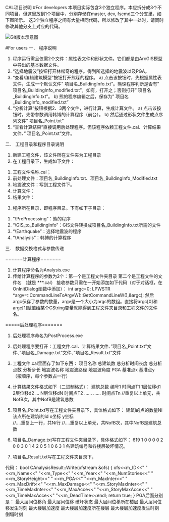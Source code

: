 CAL项目说明
#For developers
本项目实际包含3个独立程序。本应拆分成3个不同项目，但这里放到1个项目中，分别存储在master, dev, fscmd三个分支里，如下图所示。
这3个独立程序之间有大量相同代码，所以修改了其中一处时，请同时修改其他分支上对应的代码。

![Git版本示意图](http://git.oschina.net/uploads/images/2017/0315/060710_37c207c6_1162785.png "git版本示意图")

#For users
一．	程序说明
1.	程序运行需且仅需2个文件：属性表文件和形状文件。它们都是由ArcGIS模型中导出的基本数据文件。
2.	“选择地震波”按钮打开林楷奇的程序。得到所选择的地震波以及PGA。
3.	“查看/编辑建筑模型”按钮打开熊琛的程序。
a)	点击该按钮时，先根据属性表文件，生成一个默认文件” 项目名_BuildingInfo.txt”。熊琛程序判断是否有” 项目名_BuildingInfo_modified.txt”，如有，打开之；否则打开” 项目名_BuildingInfo.txt”。
b)	熊的程序编辑之后，保存为” 项目名_BuildingInfo_modified.txt”
4.	“分析计算”按钮根据2、3两个文件，进行计算，生成计算文件。
a)	点击该按钮时，先带参数调用韩博的计算程序（前台）。
b)	然后通过形状文件生成点序列文件” 项目名_Point.txt”
5.	“查看计算结果”直接调用后处理程序。但该程序依赖工程文件.cal、计算结果文件、” 项目名_Point.txt”文件。


二．	工程目录和程序目录说明
1.	新建工程文件，该文件所在文件夹为工程目录
2.	在工程目录下，生成如下文件：
1)	工程文件名称.cal；
2)	前处理文件：项目名_BuildingInfo.txt、项目名_BuildingInfo_Modified.txt
3)	地震波文件：写到工程文件下。
4)	计算文件：
5)	结果文件：
3.	程序所在目录，即程序目录。下有如下子目录：
1)	”\PreProcessing”：熊的程序
2)	“\GIS_to_BuildingInfo”：GIS文件转换成项目名_BuildingInfo.txt所需的文件
3)	“\Earthquake”：选择地震波的程序
4)	“\Analysis”：韩博的计算程序

三．	数据交换格式与参数传递

======计算程序=======
1.  计算程序命名为Analysis.exe
2.  传给计算程序的参数为2个：第一个是工程文件夹目录  第二个是工程文件的文件名 （就是 ***.cal）
    接收参数只需在一开始添加如下代码（对于对话框，在OnInitDialog函数中添加）：
       int argc=0;
	     LPWSTR *argv=::CommandLineToArgvW(::GetCommandLineW(),&argc);
	  然后 argc保存了参数的数量，argv是一个大小为argc的数组。直接将argc[0]和argc[1]赋值给某个CString变量就能得到工程文件夹目录和工程文件的文件名。
	  
=====后处理程序=======
1.	后处理程序命名为PostProcess.exe
2.	后处理程序要打开：工程文件.cal、计算结果文件、”项目名_Point.txt”文件、”项目名_Damage.txt”文件、”项目名_Result.txt”文件
3.	工程文件.cal里面存了如下东西：
    项目名称
		总建筑数  总分析时间长度  总分析点数  分析步长
		地震波名称
		地震波路径
		地震波角度  PGA
	  基准点x 基准点y
			（按顺序，每个参数占一行）
4.	计算结果文件格式如下（二进制格式）：
建筑总数
编号1
时间点T1	1层位移d1	2层位移d2	… N层位移dN
时间点T2	……
……
时间点Tn
//重复以上单元，共NofB次，其中NofB是建筑总数


5.	项目名_Point.txt写在工程文件夹目录下，具体格式如下：
    建筑i的点的数量Ni
    该点所在建筑i的id  x坐标  y坐标   
    //....重复上一行，共Ni行
    //....重复以上单元，共NofB次，其中NofB是建筑总数
   

6.	项目名_Damage.txt写在工程文件夹目录下，具体格式如下：
    619
    1 0 0 0 0
    2 0 0
    3 0 1
    4 2 0
    5 1 0
    6 3 1
  各建筑编号和各楼层破坏情况。

7.	项目名_Result.txt写在工程文件夹目录下，

代码：
bool CAnalysisResult::Write(ofstream &ofs)
{
	ofs<<m_ID<<"	"<<m_Name<<"	"<<m_Type<<"	"<<m_Year<<"	"<<m_NumStories<<"	"<<m_StoryHeight<<"	"
		<<m_PGA<<"	"<<m_MaxInter<<"	"<<m_MaxDrift<<"	"<<m_MaxDamage<<"	"<<m_StoryMaxInter<<"	"
		<<m_TimeMaxInter<<"	"<<m_MaxAcce<<"	"<<m_StoryMaxAcce<<"	"<<m_TimeMaxAcce<<"	"<<m_DeadTime<<endl;
	return true;
}
PGA后面分别是：
最大层间位移角 最大层间位移 破坏状态 最大层间位移所在楼层 最大层间位移发生时刻 最大楼层加速度 最大楼层加速度所在楼层 最大楼层加速度发生时刻 倒塌时刻
